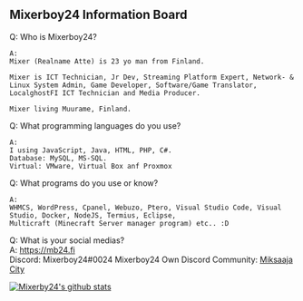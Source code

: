 ## Mixerboy24 Information Board    
    
   
Q: Who is Mixerboy24?    
```
A: 
Mixer (Realname Atte) is 23 yo man from Finland. 

Mixer is ICT Technician, Jr Dev, Streaming Platform Expert, Network- & Linux System Admin, Game Developer, Software/Game Translator,     
LocalghostFI ICT Technician and Media Producer.    

Mixer living Muurame, Finland.    
```     
     
Q: What programming languages do you use?     
```
A: 
I using JavaScript, Java, HTML, PHP, C#.     
Database: MySQL, MS-SQL.
Virtual: VMware, Virtual Box anf Proxmox
```
    
Q: What programs do you use or know?     
```
A:
WHMCS, WordPress, Cpanel, Webuzo, Ptero, Visual Studio Code, Visual Studio, Docker, NodeJS, Termius, Eclipse,
Multicraft (Minecraft Server manager program) etc.. :D
```
      
Q: What is your social medias?     
A: https://mb24.fi    
Discord: Mixerboy24#0024
Mixerboy24 Own Discord Community: [Miksaaja City](https://miksaaja.city)

[![Mixerby24's github stats](https://github-readme-stats.vercel.app/api?username=mixerboy24&count_private=true&theme=nord&show_icons=true)](https://github.com/mixerboy24/mixerboy24/blob/master/README.md)
